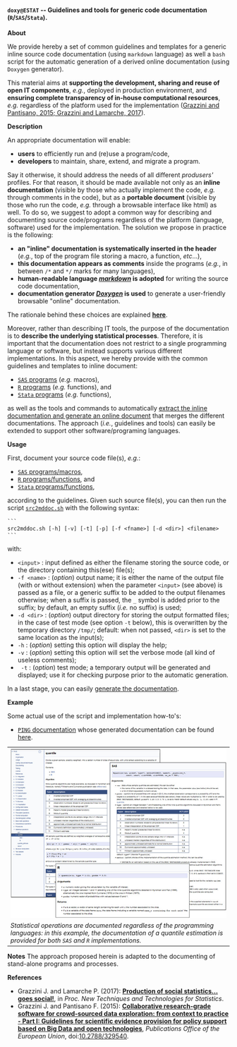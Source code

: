#### `doxy@ESTAT` -- Guidelines and tools for generic code documentation (`R`/`SAS`/`Stata`).

**About**

We provide hereby a set of common guidelines and templates for a generic inline source code documentation (using `markdown` language) as well a  `bash` script for the automatic generation of a derived online documentation (using `Doxygen` generator). 

This material aims at **supporting the development, sharing and reuse of open IT components**, _e.g._, deployed in production environment, and **ensuring complete transparency of in-house computational resources**, _e.g._ regardless of the platform used for the implementation ([Grazzini and Pantisano, 2015; Grazzini and Lamarche, 2017](#References)). 

**<a name="Description"></a>Description**

An appropriate documentation will enable:
* **users** to efficiently run and (re)use a program/code,
* **developers** to maintain, share, extend, and migrate a program.

Say it otherwise, it should address the needs of all different _produsers'_ profiles. 
For that reason, it should be made available not only as an **inline documentation** (visible by those who actually implement the code, _e.g._ through comments in the code), but as a **portable document** (visible by those who run the code, _e.g._ through a browsable interface like html) as well.
To do so, we suggest to adopt a common way for describing and documenting source code/programs regardless of the platform (language, software) used for the implementation. The solution we propose in practice is the following:
* **an "inline" documentation is systematically inserted in the header** (_e.g._, top of the program file storing a macro, a function, _etc_...),
* **this documentation appears as comments** inside the programs (_e.g._, in between `/*` and `*/` marks for many languages),
* **human-readable language [_markdown_](https://daringfireball.net/projects/markdown/) is adopted** for writing the source code documentation,
* **documentation generator [_Doxygen_](http://www.stack.nl/~dimitri/doxygen/) is used** to generate a user-friendly browsable "online" documentation.

The rationale behind these choices are explained [**here**](rationale.md).

Moreover, rather than describing IT tools, the purpose of the documentation is to **describe the underlying statistical processes**. Therefore, it is important that the documentation does not restrict to a single programming language or software, but instead supports various different implementations.
In this aspect, we hereby provide with the common guidelines and templates to inline document:
* [`SAS` programs](SASdoc) (_e.g._ macros),  
* [`R` programs](Rdoc) (_e.g._ functions), and
* [`Stata` programs](Statadoc) (_e.g._ functions),

as well as the tools and commands to automatically [extract the inline documentation and generate an online document](htmldoc) that merges the different documentations. The approach (_i.e._, guidelines and tools) can easily be extended to support other software/programing languages. 

**<a name="Usage"></a>Usage**

First, document your source code file(s), _e.g._:
* <a name="SASdoc"></a>[`SAS` programs/macros](document_sas),
* <a name="Rdoc"></a>[ `R` programs/functions](document_r), and
* <a name="Statadoc"></a>[`Stata` programs/functions](document_stata),

according to the guidelines. Given such source file(s), you can then run the script [`src2mddoc.sh`](https://github.com/gjacopo/bodylanguage/blob/master/doxy/src2mddoc.sh) with the following syntax:

	```
	src2mddoc.sh [-h] [-v] [-t] [-p] [-f <fname>] [-d <dir>] <filename>
	```
	
with:
* `<input>`    :   input defined as either the filename storing the source code, or the directory containing this(ese) file(s);
* `-f <name>`  :   (_option_) output name; it is either the name of the output file (with or without extension) when the parameter `<input>` (see above) is passed as a file, or a generic suffix to be added to the  output filenames otherwise; when a suffix is passed, the `_` symbol is added prior to the suffix; by default, an empty suffix (_i.e._ no suffix) is used;
* `-d <dir>`  :   (_option_) output directory for storing the output formatted files; in the case of test mode (see option `-t` below), this is overwritten by the temporary directory `/tmp/`; default: when not passed, `<dir>` is set to the same location as the input(s);
* `-h`         :   (_option_) setting this option will display the help;
* `-v`         :   (_option_) setting this option will set the verbose mode (all kind of useless comments);
* ` -t`         :   (_option_) test mode; a temporary output will be generated and displayed;
                 use it for checking purpose prior to the automatic generation.

In a last stage, you can easily <a name="htmldoc"></a>[generate the documentation](generate_documentation).

**<a name="Example"></a>Example**

Some actual use of the script and implementation how-to's:
* <a name="SASdoc"></a>[`PING` documentation](example_ping) whose generated documentation can be found [here](https://gjacopo.github.io/PING/).

<table>
<tr>
<td align="centre"><kbd><img src="example_ping.png" alt="example PING quantile" width="700"  align="centre"> </kbd></td>
</tr>
<footer>
<td align="centre"><i>Statistical operations are documented regardless of the programming languages: in this example, the documentation of a quantile estimation is provided for both <code>SAS</code> and <code>R</code> implementations.</i></td>
</footer>
</table>

**<a name="Notes"></a>Notes**
The approach proposed herein is adapted to the documenting of stand-alone programs and processes.

**<a name="References"></a>References**

* Grazzini J. and Lamarche P. (2017): [**Production of social statistics... goes social!**](https://www.conference-service.com/NTTS2017/documents/agenda/data/abstracts/abstract_124.html), in _Proc.  New Techniques and Technologies for Statistics_.
* Grazzini J. and Pantisano F. (2015): [**Collaborative research-grade software for crowd-sourced data exploration: from context to practice - Part I: Guidelines for scientific evidence provision for policy support based on Big Data and open technologies**](http://publications.jrc.ec.europa.eu/repository/bitstream/JRC94504/lb-na-27094-en-n.pdf), _Publications Office of the European Union_, doi:[10.2788/329540](http://dx.doi.org/10.2788/329540).
